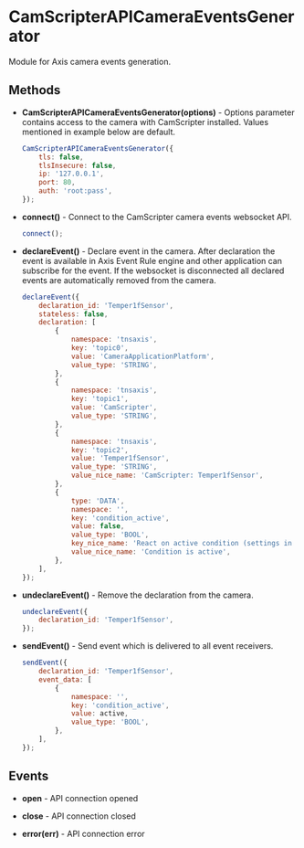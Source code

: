 # CamScripterAPICameraEventsGenerator

Module for Axis camera events generation.

## Methods

-   **CamScripterAPICameraEventsGenerator(options)** - Options parameter contains access to the camera with CamScripter installed.
Values mentioned in example below are default.

    ```javascript
    CamScripterAPICameraEventsGenerator({
        tls: false,
        tlsInsecure: false,
        ip: '127.0.0.1',
        port: 80,
        auth: 'root:pass',
    });
    ```

-   **connect()** - Connect to the CamScripter camera events websocket API.

    ```javascript
    connect();
    ```

-   **declareEvent()** - Declare event in the camera. After declaration the event is available in Axis Event Rule engine and other application can subscribe for the event. If the websocket is disconnected all declared events are automatically removed from the camera.

    ```javascript
    declareEvent({
        declaration_id: 'Temper1fSensor',
        stateless: false,
        declaration: [
            {
                namespace: 'tnsaxis',
                key: 'topic0',
                value: 'CameraApplicationPlatform',
                value_type: 'STRING',
            },
            {
                namespace: 'tnsaxis',
                key: 'topic1',
                value: 'CamScripter',
                value_type: 'STRING',
            },
            {
                namespace: 'tnsaxis',
                key: 'topic2',
                value: 'Temper1fSensor',
                value_type: 'STRING',
                value_nice_name: 'CamScripter: Temper1fSensor',
            },
            {
                type: 'DATA',
                namespace: '',
                key: 'condition_active',
                value: false,
                value_type: 'BOOL',
                key_nice_name: 'React on active condition (settings in the script)',
                value_nice_name: 'Condition is active',
            },
        ],
    });
    ```

-   **undeclareEvent()** - Remove the declaration from the camera.

    ```javascript
    undeclareEvent({
        declaration_id: 'Temper1fSensor',
    });
    ```

-   **sendEvent()** - Send event which is delivered to all event receivers.

    ```javascript
    sendEvent({
        declaration_id: 'Temper1fSensor',
        event_data: [
            {
                namespace: '',
                key: 'condition_active',
                value: active,
                value_type: 'BOOL',
            },
        ],
    });
    ```

## Events

-   **open** - API connection opened

-   **close** - API connection closed

-   **error(err)** - API connection error

